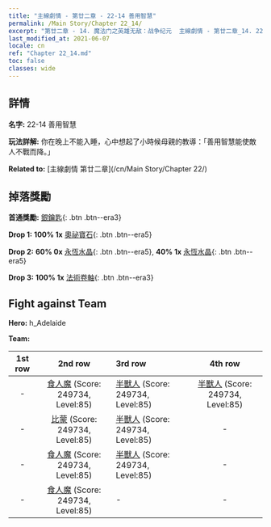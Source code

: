 ```yaml
---
title: "主線劇情 - 第廿二章 - 22-14 善用智慧"
permalink: /Main Story/Chapter 22_14/
excerpt: "第廿二章 - 14. 魔法门之英雄无敌：战争纪元  主線劇情 - 第廿二章_14. 22-14 善用智慧"
last_modified_at: 2021-06-07
locale: cn
ref: "Chapter 22_14.md"
toc: false
classes: wide
---
```


## 詳情

 **名字:** 22-14 善用智慧

 **玩法詳解:** 你在晚上不能入睡，心中想起了小時候母親的教導：「善用智慧能使敵人不戰而降。」

 **Related to:** [主線劇情 第廿二章](/cn/Main Story/Chapter 22/)

## 掉落獎勵

 **首通獎勵:** [銀鑰匙](/cn/Items/con_693/){: .btn .btn--era3}

 **Drop 1:** **100% 1x** [奧祕寶石](/cn/Items/mat_79/){: .btn .btn--era5}

 **Drop 2:** **60% 0x** [永恆水晶](/cn/Items/mat_73/){: .btn .btn--era5}, **40% 1x** [永恆水晶](/cn/Items/mat_73/){: .btn .btn--era5}

 **Drop 3:** **100% 1x** [法術卷軸](/cn/Items/con_694/){: .btn .btn--era3}


## Fight against Team
 **Hero:** h_Adelaide

 **Team:**


  | 1st row | 2nd row | 3rd row | 4th row |
  |:----:|:----:|:----|:----:|
  | - | [食人魔](/cn/units/Ogre/) (Score: 249734, Level:85)  | [半獸人](/cn/units/Orc/) (Score: 249734, Level:85)  | [半獸人](/cn/units/Orc/) (Score: 249734, Level:85)  |
  | - | [比蒙](/cn/units/Behemoth/) (Score: 249734, Level:85)  | [半獸人](/cn/units/Orc/) (Score: 249734, Level:85)  | - |
  | - | [食人魔](/cn/units/Ogre/) (Score: 249734, Level:85)  | [半獸人](/cn/units/Orc/) (Score: 249734, Level:85)  | - |
  | - | [食人魔](/cn/units/Ogre/) (Score: 249734, Level:85)  | - | - |


